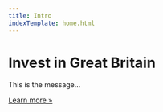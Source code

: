 ```yaml
---
title: Intro
indexTemplate: home.html
---
```

<div class="jumbotron">
	<div class="container">
		<h1>Invest in Great Britain</h1>
		<p>This is the message...</p>
		<p><a class="btn btn-primary btn-lg" href="#" role="button">Learn more »</a></p>
	</div>
</div>